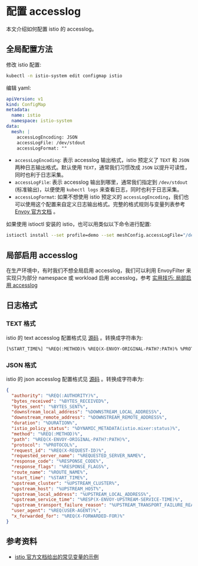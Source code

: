 # 配置 accesslog

本文介绍如何配置 istio 的 accesslog。

## 全局配置方法

修改 istio 配置:

```bash
kubectl -n istio-system edit configmap istio
```

编辑 yaml:

```yaml
apiVersion: v1
kind: ConfigMap
metadata:
  name: istio
  namespace: istio-system
data:
  mesh: |
    accessLogEncoding: JSON
    accessLogFile: /dev/stdout
    accessLogFormat: ""
```

* `accessLogEncoding`: 表示 accesslog 输出格式，istio 预定义了 `TEXT` 和 `JSON` 两种日志输出格式。默认使用 `TEXT`，通常我们习惯改成 `JSON` 以提升可读性，同时也利于日志采集。
* `accessLogFile`: 表示 accesslog 输出到哪里，通常我们指定到 `/dev/stdout` (标准输出)，以便使用 `kubectl logs` 来查看日志，同时也利于日志采集。
* `accessLogFormat`: 如果不想使用 istio 预定义的 `accessLogEncoding`，我们也可以使用这个配置来自定义日志输出格式。完整的格式规则与变量列表参考 [Envoy 官方文档](https://www.envoyproxy.io/docs/envoy/latest/configuration/observability/access_log/usage) 。

如果使用 istioctl 安装的 istio，也可以用类似以下命令进行配置:

```bash
istioctl install --set profile=demo --set meshConfig.accessLogFile="/dev/stdout" --set meshConfig.accessLogEncoding="JSON"
```

## 局部启用 accesslog

在生产环境中，有时我们不想全局启用 accesslog，我们可以利用 EnvoyFilter 来实现只为部分 namespace 或 workload 启用 accesslog，参考 [实用技巧: 局部启用 accesslog](../trick/partially-enable-accesslog.md)

## 日志格式

### TEXT 格式

istio 的 text accesslog 配置格式见 [源码](https://github.com/istio/istio/blob/1.8.3/pilot/pkg/networking/core/v1alpha3/accesslog.go#L38) 。转换成字符串为:

```txt
[%START_TIME%] "%REQ(:METHOD)% %REQ(X-ENVOY-ORIGINAL-PATH?:PATH)% %PROTOCOL%" %RESPONSE_CODE% %RESPONSE_FLAGS% "%UPSTREAM_TRANSPORT_FAILURE_REASON%" %BYTES_RECEIVED% %BYTES_SENT% %DURATION% %RESP(X-ENVOY-UPSTREAM-SERVICE-TIME)% "%REQ(X-FORWARDED-FOR)%" "%REQ(USER-AGENT)%" "%REQ(X-REQUEST-ID)%" "%REQ(:AUTHORITY)%" "%UPSTREAM_HOST%" %UPSTREAM_CLUSTER% %UPSTREAM_LOCAL_ADDRESS% %DOWNSTREAM_LOCAL_ADDRESS% %DOWNSTREAM_REMOTE_ADDRESS% %REQUESTED_SERVER_NAME% %ROUTE_NAME%
```

### JSON 格式

istio 的 json accesslog 配置格式见 [源码](https://github.com/istio/istio/blob/1.8.3/pilot/pkg/networking/core/v1alpha3/accesslog.go#L63) 。转换成字符串为:

```json
{
  "authority": "%REQ(:AUTHORITY)%",
  "bytes_received": "%BYTES_RECEIVED%",
  "bytes_sent": "%BYTES_SENT%",
  "downstream_local_address": "%DOWNSTREAM_LOCAL_ADDRESS%",
  "downstream_remote_address": "%DOWNSTREAM_REMOTE_ADDRESS%",
  "duration": "%DURATION%",
  "istio_policy_status": "%DYNAMIC_METADATA(istio.mixer:status)%",
  "method": "%REQ(:METHOD)%",
  "path": "%REQ(X-ENVOY-ORIGINAL-PATH?:PATH)%",
  "protocol": "%PROTOCOL%",
  "request_id": "%REQ(X-REQUEST-ID)%",
  "requested_server_name": "%REQUESTED_SERVER_NAME%",
  "response_code": "%RESPONSE_CODE%",
  "response_flags": "%RESPONSE_FLAGS%",
  "route_name": "%ROUTE_NAME%",
  "start_time": "%START_TIME%",
  "upstream_cluster": "%UPSTREAM_CLUSTER%",
  "upstream_host": "%UPSTREAM_HOST%",
  "upstream_local_address": "%UPSTREAM_LOCAL_ADDRESS%",
  "upstream_service_time": "%RESP(X-ENVOY-UPSTREAM-SERVICE-TIME)%",
  "upstream_transport_failure_reason": "%UPSTREAM_TRANSPORT_FAILURE_REASON%",
  "user_agent": "%REQ(USER-AGENT)%",
  "x_forwarded_for": "%REQ(X-FORWARDED-FOR)%"
}
```

## 参考资料

* [istio 官方文档给出的常见变量的示例](https://istio.io/latest/docs/tasks/observability/logs/access-log/#default-access-log-format)